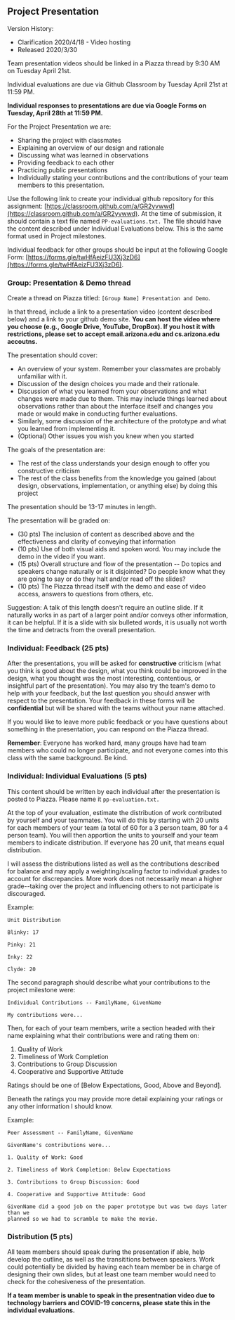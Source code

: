 ## Project Presentation

Version History: 

- Clarification 2020/4/18 - Video hosting
- Released 2020/3/30

Team presentation videos should be linked in a Piazza thread by 9:30 AM on
Tuesday April 21st.

Individual evaluations are due via Github Classroom by Tuesday April 21st at
11:59 PM.

**Individual responses to presentations are due via Google Forms on Tuesday,
April 28th at 11:59 PM.**

For the Project Presentation we are:

- Sharing the project with classmates
- Explaining an overview of our design and rationale
- Discussing what was learned in observations
- Providing feedback to each other
- Practicing public presentations 
- Individually stating your contributions and the contributions of your team
  members to this presentation.

Use the following link to create your individual github repository for this
assignment:
[https://classroom.github.com/a/GR2yvwwd](https://classroom.github.com/a/GR2yvwwd).
At the time of submission, it should contain a text file named
`PP-evaluations.txt.` The file should have the content described under
Individual Evaluations below. This is the same format used in Project
milestones.

Individual feedback for other groups should be input at the following Google
Form: [https://forms.gle/twHfAeizFU3Xj3zD6](https://forms.gle/twHfAeizFU3Xj3zD6).

### Group: Presentation & Demo thread

Create a thread on Piazza titled: `[Group Name] Presentation and Demo`.

In that thread, include a link to a presentation video (content described
below) and a link to your github demo site. **You can host the video where you
choose (e.g., Google Drive, YouTube, DropBox). If you host it with
restrictions, please set to accept email.arizona.edu and cs.arizona.edu
accoutns.**

The presentation should cover:

- An overview of your system. Remember your classmates are probably unfamiliar
  with it. 
- Discussion of the design choices you made and their rationale. 
- Discussion of what you learned from your observations and what changes were
  made due to them. This may include things learned about observations rather
than about the interface itself and changes you made or would make in
conducting further evaluations.
- Similarly, some discussion of the architecture of the prototype and what you
  learned from implementing it.
- (Optional) Other issues you wish you knew when you started

The goals of the presentation are:

- The rest of the class understands your design enough to offer you
  constructive criticism
- The rest of the class benefits from the knowledge you gained (about design,
  observations, implementation, or anything else) by doing this project

The presentation should be 13-17 minutes in length. 

The presentation will be graded on:

- (30 pts) The inclusion of content as described above and the effectiveness and
  clarity of conveying that information
- (10 pts) Use of both visual aids and spoken word. You may include the demo
  in the video if you want.
- (15 pts) Overall structure and flow of the presentation -- Do topics and speakers
  change naturally or is it disjointed? Do people know what they are going to
say or do they halt and/or read off the slides?
- (10 pts) The Piazza thread itself with the demo and ease of video access,
  answers to questions from others, etc.

Suggestion: A talk of this length doesn't require an outline slide. If it
naturally works in as part of a larger point and/or conveys other information,
it can be helpful. If it is a slide with six bulleted words, it is usually not
worth the time and detracts from the overall presentation.


### Individual: Feedback (25 pts)

After the presentations, you will be asked for **constructive** criticism
(what you think is good about the design, what you think could be improved in
the design, what you thought was the most interesting, contentious, or
insightful part of the presentation). You may also try the team's demo to help
with your feedback, but the last question you should answer with respect to
the presentation. Your feedback in these forms will be **confidential** but
will be shared with the teams without your name attached.

If you would like to leave more public feedback or you have questions about
something in the presentation, you can respond on the Piazza thread.

**Remember**: Everyone has worked hard, many groups have had team members who
could no longer participate, and not everyone comes into this class with the
same background. Be kind.

 
### Individual: Individual Evaluations (5 pts) 

This content should be written by each individual after the presentation is
posted to Piazza. Please name it `pp-evaluation.txt.`

At the top of your evaluation, estimate the distribution of work contributed
by yourself and your teammates. You will do this by starting with 20 units for
each members of your team (a total of 60 for a 3 person team, 80 for a 4
person team). You will then apportion the units to yourself and your team
members to indicate distribution. If everyone has 20 unit, that means equal
distribution.

I will assess the distributions listed as well as the contributions described
for balance and may apply a weighting/scaling factor to individual grades to
account for discrepancies. More work does not necessarily mean a higher
grade--taking over the project and influencing others to not participate is
discouraged.


Example:
```
Unit Distribution

Blinky: 17

Pinky: 21

Inky: 22

Clyde: 20

```

The second paragraph should describe what your contributions to the project
milestone were:

```
Individual Contributions -- FamilyName, GivenName

My contributions were...
```

Then, for each of your team members, write a section headed with their name
explaining what their contributions were and rating them on:

1. Quality of Work
2. Timeliness of Work Completion
3. Contributions to Group Discussion
4. Cooperative and Supportive Attitude

Ratings should be one of [Below Expectations, Good, Above and Beyond]. 

Beneath the ratings you may provide more detail explaining your ratings or any
other information I should know.


Example:
```
Peer Assessment -- FamilyName, GivenName

GivenName's contributions were... 

1. Quality of Work: Good

2. Timeliness of Work Completion: Below Expectations

3. Contributions to Group Discussion: Good

4. Cooperative and Supportive Attitude: Good

GivenName did a good job on the paper prototype but was two days later than we
planned so we had to scramble to make the movie.
```

### Distribution (5 pts)

All team members should speak during the presentation if able, help develop the
outline, as well as the transititions between speakers. Work could potentially
be divided by having each team member be in charge of designing their own
slides, but at least one team member would need to check for the cohesiveness
of the presentation.

**If a team member is unable to speak in the presentnation video due to
technology barriers and COVID-19 concerns, please state this in the individual
evaluations.**
